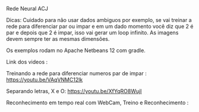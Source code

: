 Rede Neural ACJ

Dicas: Cuidado para não usar dados ambiguos por exemplo, se vai treinar a rede para diferenciar par ou impar e em um dado momento você diz que 2
é par e depois que 2 é impar, isso vai gerar um loop infinito.
As imagens devem sempre ter as mesmas dimensões.

Os exemplos rodam no Apache Netbeans 12 com gradle.

Link dos videos :

Treinando a rede para diferenciar numeros par de impar : https://youtu.be/VAqVNMC12lk

Separando letras, X e O: https://youtu.be/XfYqRO8WujI

Reconhecimento em tempo real com WebCam, Treino e Reconhecimento : 

